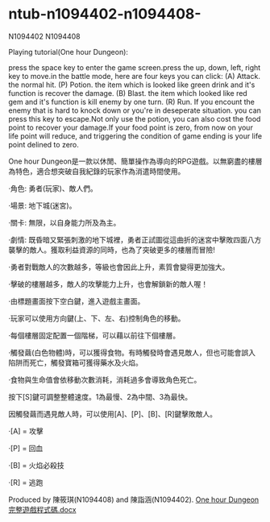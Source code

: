 # ntub-n1094402-n1094408-
N1094402 N1094408


Playing tutorial(One hour Dungeon):

press the space key to enter the game screen.press the up, down, left, right key to move.in the battle mode, here are four keys you can click:
(A) Attack. the normal hit.
(P) Potion. the item which is looked like green drink and it's function is recover the damage.
(B) Blast. the item which looked like red gem and it's function is kill enemy by one turn.
(R) Run. If you encount the enemy that is hard to knock down or you're in deseperate situation. you can press this key to escape.Not only use the potion, you can also cost the food point to recover your damage.If your food point is zero, from now on your life point will reduce, and triggering the condition of game ending is your life point delined to zero.

One hour Dungeon是一款以休閒、簡單操作為導向的RPG遊戲。以無窮盡的樓層為特色，適合想突破自我紀錄的玩家作為消遣時間使用。

·角色: 勇者(玩家)、敵人們。

·場景: 地下城(迷宮)。

·關卡: 無限，以自身能力所及為主。

·劇情: 既昏暗又緊張刺激的地下城裡，勇者正試圖從這曲折的迷宮中擊敗四面八方襲擊的敵人。獲取利益資源的同時，也為了突破更多的樓層而冒險!

·勇者對戰敵人的次數越多，等級也會因此上升，素質會變得更加強大。

·擊破的樓層越多，敵人的攻擊能力上升，也會解鎖新的敵人喔！

·由標題畫面按下空白鍵，進入遊戲主畫面。

·玩家可以使用方向鍵(上、下、左、右)控制角色的移動。

·每個樓層固定配置一個階梯，可以藉以前往下個樓層。

·觸發繭(白色物體)時，可以獲得食物。有時觸發時會遇見敵人，但也可能會誤入陷阱而死亡，觸發寶箱可獲得藥水及火焰。

·食物與生命值會依移動次數消耗，消耗過多會導致角色死亡。

按下[S]鍵可調整整體速度。1為最慢、2為中間、3為最快。 

因觸發繭而遇見敵人時，可以使用[A]、[P]、[B]、[R]鍵擊敗敵人。

·[A] = 攻擊

·[P] = 回血

·[B] = 火焰必殺技

·[R] = 逃跑




Produced by 陳筱琪(N1094408) and 陳詣涵(N1094402).
[One hour Dungeon 完整遊戲程式碼.docx](https://github.com/Q110011001/ntub-n1094402-n1094408-/files/10326985/One.hour.Dungeon.docx)
